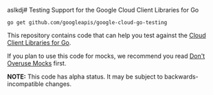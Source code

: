aslkdj# Testing Support for the Google Cloud Client Libraries for Go

```
go get github.com/googleapis/google-cloud-go-testing
```

This repository contains code that can help you test against the [Cloud Client
Libraries for Go](https://github.com/GoogleCloudPlatform/google-cloud-go).

If you plan to use this code for mocks, we recommend you read [Don't Overuse
Mocks](https://testing.googleblog.com/2013/05/testing-on-toilet-dont-overuse-mocks.html) first.

**NOTE:** This code has alpha status. It may be subject to backwards-incompatible changes.
